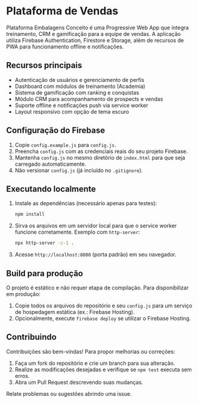 # Plataforma de Vendas

Plataforma Embalagens Conceito é uma Progressive Web App que integra treinamento, CRM e gamificação para a equipe de vendas. A aplicação utiliza Firebase Authentication, Firestore e Storage, além de recursos de PWA para funcionamento offline e notificações.

## Recursos principais
- Autenticação de usuários e gerenciamento de perfis
- Dashboard com módulos de treinamento (Academia)
- Sistema de gamificação com ranking e conquistas
- Módulo CRM para acompanhamento de prospects e vendas
- Suporte offline e notificações push via service worker
- Layout responsivo com opção de tema escuro

## Configuração do Firebase
1. Copie `config.example.js` para `config.js`.
2. Preencha `config.js` com as credenciais reais do seu projeto Firebase.
3. Mantenha `config.js` no mesmo diretório de `index.html` para que seja carregado automaticamente.
4. Não versionar `config.js` (já incluído no `.gitignore`).

## Executando localmente
1. Instale as dependências (necessário apenas para testes):
   ```bash
   npm install
   ```
2. Sirva os arquivos em um servidor local para que o service worker funcione corretamente. Exemplo com `http-server`:
   ```bash
   npx http-server -c-1 .
   ```
3. Acesse `http://localhost:8080` (porta padrão) em seu navegador.

## Build para produção
O projeto é estático e não requer etapa de compilação. Para disponibilizar em produção:
1. Copie todos os arquivos do repositório e seu `config.js` para um serviço de hospedagem estática (ex.: Firebase Hosting).
2. Opcionalmente, execute `firebase deploy` se utilizar o Firebase Hosting.

## Contribuindo
Contribuições são bem-vindas! Para propor melhorias ou correções:
1. Faça um fork do repositório e crie um branch para sua alteração.
2. Realize as modificações desejadas e verifique se `npm test` executa sem erros.
3. Abra um Pull Request descrevendo suas mudanças.

Relate problemas ou sugestões abrindo uma issue.
